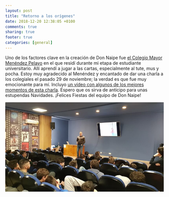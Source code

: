 ```yaml
---
layout: post
title: "Retorno a los orígenes"
date: 2018-12-20 12:38:05 +0100
comments: true
sharing: true
footer: true
categories: [general]
---
```


Uno de los factores clave en la creación de Don Naipe fue [el Colegio Mayor Menéndez Pelayo](http://www.menendezpelayo.org/) en el que residí durante mi etapa de estudiante universitario. Allí aprendí a jugar a las cartas, especialmente al tute, mus y pocha. Estoy muy agradecido al Menéndez y encantado de dar una charla a los colegiales el pasado 29 de noviembre; la verdad es que fue muy emocionante para mí. Incluyo [un vídeo con algunos de los mejores momentos de esta charla](https://youtu.be/DlL5mOP4-sc). Espero que os sirva de anticipo para unas estupendas Navidades. ¡Felices Fiestas del equipo de Don Naipe!

[![Vídeo charla Menéndez Pelayo](/images/foto_menendez.jpg)](https://youtu.be/DlL5mOP4-sc) 